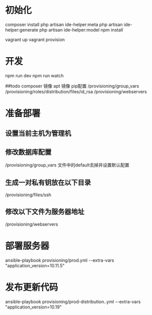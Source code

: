 # 初始化
composer install
php artisan ide-helper:meta
php artisan ide-helper:generate
php artisan ide-helper:model
npm install

vagrant  up 
vagrant  provision 
# 开发
npm run dev
npm run watch

##todo
composer 镜像
apt 镜像
pip配置
/provisioning/group_vars
/provisioning/roles/distribution/files/id_rsa
/provisioning/webservers
# 准备部署
## 设置当前主机为管理机
## 修改数据库配置
/provisioning/group_vars 文件中的default去掉并设置默认配置
## 生成一对私有钥放在以下目录
/provisioning/files/ssh
## 修改以下文件为服务器地址
/provisioning/webservers
# 部署服务器
ansible-playbook provisioning/prod.yml  --extra-vars "application_version=10.11.5"
# 发布更新代码
ansible-playbook provisioning/prod-distribution..yml  --extra-vars "application_version=10.19"
